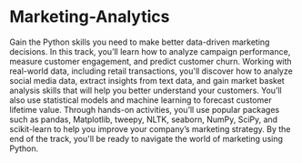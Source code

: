 # Marketing-Analytics
Gain the Python skills you need to make better data-driven marketing decisions. In this track, you’ll learn how to analyze campaign performance, measure customer engagement, and predict customer churn. Working with real-world data, including retail transactions, you'll discover how to analyze social media data, extract insights from text data, and gain market basket analysis skills that will help you better understand your customers. You’ll also use statistical models and machine learning to forecast customer lifetime value. Through hands-on activities, you’ll use popular packages such as pandas, Matplotlib, tweepy, NLTK, seaborn, NumPy, SciPy, and scikit-learn to help you improve your company’s marketing strategy. By the end of the track, you'll be ready to navigate the world of marketing using Python.
